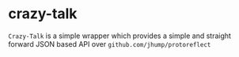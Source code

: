 # crazy-talk
`Crazy-Talk` is a simple wrapper which provides a simple and straight forward JSON based API over `github.com/jhump/protoreflect`
